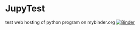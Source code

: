 # JupyTest
test web hosting of python program on mybinder.org
[![Binder](https://mybinder.org/badge_logo.svg)](https://mybinder.org/v2/gh/stefanazzz/JupoyTest/master)
